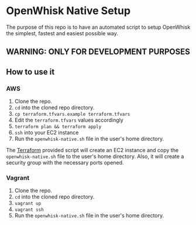 # OpenWhisk Native Setup

The purpose of this repo is to have an automated script to setup OpenWhisk the simplest, fastest and easiest possible way.

## WARNING: ONLY FOR DEVELOPMENT PURPOSES

## How to use it

### AWS

1. Clone the repo.
2. `cd` into the cloned repo directory.
3. `cp terraform.tfvars.example terraform.tfvars`
4. Edit the `terraform.tfvars` values accordingly
3. `terraform plan && terraform apply`
4. `ssh` into your EC2 instance
5. Run the `openwhisk-native.sh` file in the user's home directory.

The [Terraform](https://www.terraform.io/) provided script will create an EC2 instance and copy the `openwhisk-native.sh` file to the user's home directory. Also, it will create a security group with the necessary ports opened.

### Vagrant

1. Clone the repo.
2. `cd` into the cloned repo directory.
3. `vagrant up`
4. `vagrant ssh`
5. Run the `openwhisk-native.sh` file in the user's home directory.
